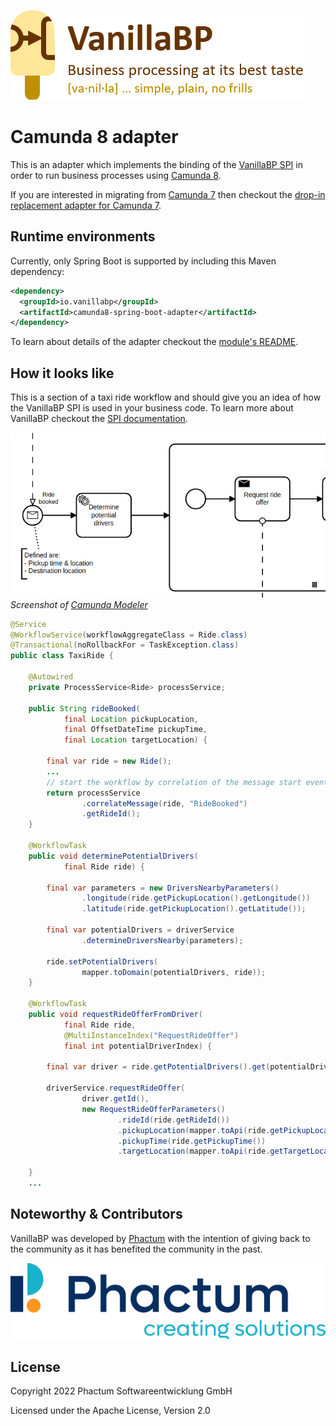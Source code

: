 ![VanillaBP](./readme/vanillabp-headline.png)
# Camunda 8 adapter

This is an adapter which implements the binding of the [VanillaBP SPI](https://github.com/vanillabp/spi-for-java) in order to run business processes using [Camunda 8](https://docs.camunda.io).

If you are interested in migrating from [Camunda 7](https://docs.camunda.org) then checkout the [drop-in replacement adapter for Camunda 7](https://github.com/vanillabp/camunda7-adapter).

## Runtime environments

Currently, only Spring Boot is supported by including this Maven dependency:

```xml
<dependency>
  <groupId>io.vanillabp</groupId>
  <artifactId>camunda8-spring-boot-adapter</artifactId>
</dependency>
```

To learn about details of the adapter checkout the [module's README](./spring-boot/README.md). 

## How it looks like

This is a section of a taxi ride workflow and should give you an idea of how the VanillaBP SPI is used in your business code. To learn more about VanillaBP checkout the [SPI documentation](https://github.com/vanillabp/spi-for-java).

![Section of a taxi ride workflow](./readme/example.png) *Screenshot of [Camunda Modeler](https://camunda.com/en/download/modeler/)*

```java
@Service
@WorkflowService(workflowAggregateClass = Ride.class)
@Transactional(noRollbackFor = TaskException.class)
public class TaxiRide {
    
    @Autowired
    private ProcessService<Ride> processService;
    
    public String rideBooked(
            final Location pickupLocation,
            final OffsetDateTime pickupTime,
            final Location targetLocation) {
        
        final var ride = new Ride();
        ...
        // start the workflow by correlation of the message start event
        return processService
                .correlateMessage(ride, "RideBooked")
                .getRideId();
    }
    
    @WorkflowTask
    public void determinePotentialDrivers(
            final Ride ride) {
        
        final var parameters = new DriversNearbyParameters()
                .longitude(ride.getPickupLocation().getLongitude())
                .latitude(ride.getPickupLocation().getLatitude());

        final var potentialDrivers = driverService
                .determineDriversNearby(parameters);

        ride.setPotentialDrivers(
                mapper.toDomain(potentialDrivers, ride));
    }

    @WorkflowTask
    public void requestRideOfferFromDriver(
            final Ride ride,
            @MultiInstanceIndex("RequestRideOffer")
            final int potentialDriverIndex) {
        
        final var driver = ride.getPotentialDrivers().get(potentialDriverIndex);
        
        driverService.requestRideOffer(
                driver.getId(),
                new RequestRideOfferParameters()
                        .rideId(ride.getRideId())
                        .pickupLocation(mapper.toApi(ride.getPickupLocation()))
                        .pickupTime(ride.getPickupTime())
                        .targetLocation(mapper.toApi(ride.getTargetLocation())));
        
    }
    ...
```

## Noteworthy & Contributors

VanillaBP was developed by [Phactum](https://www.phactum.at) with the intention of giving back to the community as it has benefited the community in the past.

![Phactum](./readme/phactum.png)

## License

Copyright 2022 Phactum Softwareentwicklung GmbH

Licensed under the Apache License, Version 2.0
